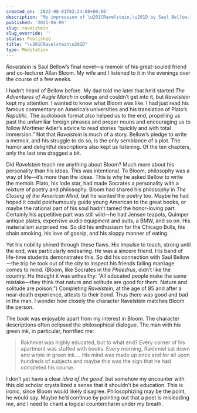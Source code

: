 ```yaml
---
created_on: '2022-08-01T02:24:00+00:00'
description: "My impression of \u201CRavelstein,\u201D by Saul Bellow."
published: '2021-06-09'
slug: ravelstein
slug_override: ''
status: Published
title: "\u201CRavelstein\u201D"
type: Meditation
---
```

*Ravelstein* is Saul Bellow’s final novel—a memoir of his great-souled friend and co-lecturer Allan Bloom. My wife and I listened to it in the evenings over the course of a few weeks.

I hadn’t heard of Bellow before. My dad told me later that he’d started *The Adventures of Augie March* in college and couldn’t get into it, but *Ravelstein* kept my attention. I wanted to know what Bloom was like. I had just read his famous commentary on America’s universities and his translation of Plato’s *Republic*. The audiobook format also helped us to the end, propelling us past the unfamiliar foreign phrases and proper nouns and encouraging us to follow Mortimer Adler’s advice to read stories “quickly and with total immersion.” Not that *Ravelstein* is much of a story. Bellow’s pledge to write a memoir, and his struggle to do so, is the only semblance of a plot. The humor and delightful descriptions also kept us listening. Of the ten chapters, only the last one dragged a bit.

Did *Ravelstein* teach me anything about Bloom? Much more about his personality than his ideas. This was intentional. To Bloom, philosophy was a way of life—it’s more than the ideas. This is why he asked Bellow to write the memoir. Plato, his lode star, had made Socrates a personality with a mixture of poetry and philosophy. Bloom had shared his philosophy in *The Closing of the American Mind*, but he wanted the poetry too. Maybe he had hoped it could posthumously guide young American to the great books, or maybe the rational part of his soul hadn’t tamed the honor-loving part. Certainly his appetitive part was still wild—he had Jensen teapots, Quimper antique plates, expensive audio equipment and suits, a BMW, and so on. His materialism surprised me. So did his enthusiasm for the Chicago Bulls, his chain smoking, his love of gossip, and his sloppy manner of eating.

Yet his nobility shined through these flaws. His impulse to teach, strong until the end, was particularly endearing. He was a sincere friend. His band of life-time students demonstrates this. So did his connection with Saul Bellow—the trip he took out of the city to inspect his friends failing marriage comes to mind. (Bloom, like Socrates in the *Phaedrus*, didn’t like the country. He thought it was unhealthy: “All educated people make the same mistake—they think that nature and solitude are good for them. Nature and solitude are poison.”) Completing *Ravelstein*, at the age of 85 and after a near-death experience, attests to their bond. Thus there was good and bad in the man. I wonder how closely the character Ravelstein matches Bloom the person.

The book was enjoyable apart from my interest in Bloom. The character descriptions often eclipsed the philosophical dialogue. The man with his green ink, in particular, horrified me:

> Rakhmiel was highly educated, but to what end? Every corner of his apartment was stuffed with books. Every morning, Rakhmiel sat down and wrote in green ink…. His mind was made up once and for all upon hundreds of subjects and maybe this was the sign that he had completed his course.

I don’t yet have a clear *idea of the good*, but somehow my encounter with this old scholar crystallized a sense that it shouldn’t be education. This is ironic, since Bloom would likely disagree. Philosophizing may be the point, he would say. Maybe he’d continue by pointing out that a poet is misleading me, and I need to chant a logical countercharm under my breath.
